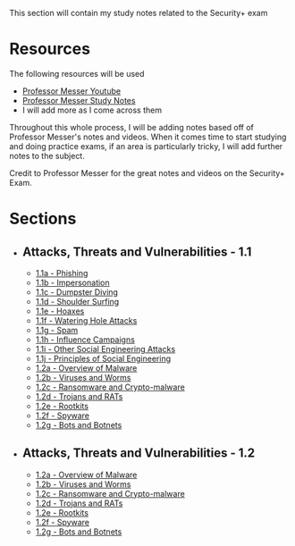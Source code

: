 This section will contain my study notes related to the Security+ exam

# Resources

The following resources will be used
- [Professor Messer Youtube](https://www.youtube.com/playlist?list=PLG49S3nxzAnkL2ulFS3132mOVKuzzBxA8)
- [Professor Messer Study Notes](https://www.professormesser.com/security-plus/sy0-601/sy0-601-video/sy0-601-comptia-security-plus-course/)
- I will add more as I come across them

Throughout this whole process, I will be adding notes based off of Professor Messer's notes and videos. When it comes time to start studying and doing practice exams, if an area is particularly tricky, I will add further notes to the subject.

Credit to Professor Messer for the great notes and videos on the Security+ Exam.

# Sections
- ## Attacks, Threats and Vulnerabilities - 1.1
	-  [1.1a - Phishing](1.1a%20-%20Phishing.md)
	-  [1.1b - Impersonation](1.1b%20-%20Impersonation.md)
	-  [1.1c - Dumpster Diving](1.1c%20-%20Dumpster%20Diving.md)
	-  [1.1d - Shoulder Surfing](1.1d%20-%20Shoulder%20Surfing.md)
	- [1.1e - Hoaxes](1.1e%20-%20Hoaxes.md)
	- [1.1f - Watering Hole Attacks](1.1f%20-%20Watering%20Hole%20Attacks.md)
	- [1.1g - Spam](1.1g%20-%20Spam.md)
	- [1.1h - Influence Campaigns](1.1h%20-%20Influence%20Campaigns.md)
	- [1.1i - Other Social Engineering Attacks](1.1i%20-%20Other%20Social%20Engineering%20Attacks.md)
	- [1.1j - Principles of Social Engineering](1.1j%20-%20Principles%20of%20Social%20Engineering.md)
	- [1.2a - Overview of Malware](1.2a%20-%20Overview%20of%20Malware.md)
	- [1.2b - Viruses and Worms](1.2b%20-%20Viruses%20and%20Worms.md)
	- [1.2c - Ransomware and Crypto-malware](1.2c%20-%20Ransomware%20and%20Crypto-malware.md)
	- [1.2d - Trojans and RATs](1.2d%20-%20Trojans%20and%20RATs.md)
	- [1.2e - Rootkits](1.2e%20-%20Rootkits.md)
	- [1.2f - Spyware](1.2f%20-%20Spyware.md)
	- [1.2g - Bots and Botnets](1.2g%20-%20Bots%20and%20Botnets.md)
- ## Attacks, Threats and Vulnerabilities - 1.2
	- [1.2a - Overview of Malware](1.2a%20-%20Overview%20of%20Malware.md)
	- [1.2b - Viruses and Worms](1.2b%20-%20Viruses%20and%20Worms.md)
	- [1.2c - Ransomware and Crypto-malware](1.2c%20-%20Ransomware%20and%20Crypto-malware.md)
	- [1.2d - Trojans and RATs](1.2d%20-%20Trojans%20and%20RATs.md)
	- [1.2e - Rootkits](1.2e%20-%20Rootkits.md)
	- [1.2f - Spyware](1.2f%20-%20Spyware.md)
	- [1.2g - Bots and Botnets](1.2g%20-%20Bots%20and%20Botnets.md)

  

